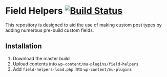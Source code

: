 # Field Helpers [![Build Status](https://travis-ci.org/realbig/rbm-field-helpers.svg?branch=master)](https://travis-ci.org/realbig/rbm-field-helpers)

This repository is designed to aid the use of making custom post types by adding numerous pre-build custom fields.

## Installation
1. Download the master build
2. Upload contents into `wp-content/mu-plugins/field-helpers`
3. Add `field-helpers-load.php` into `wp-content/mu-plugins`
 